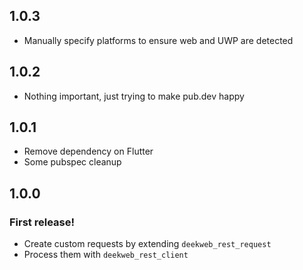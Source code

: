 ## 1.0.3

* Manually specify platforms to ensure web and UWP are detected

## 1.0.2

* Nothing important, just trying to make pub.dev happy

## 1.0.1

* Remove dependency on Flutter
* Some pubspec cleanup

## 1.0.0

### First release!
* Create custom requests by extending `deekweb_rest_request`
* Process them with `deekweb_rest_client`
